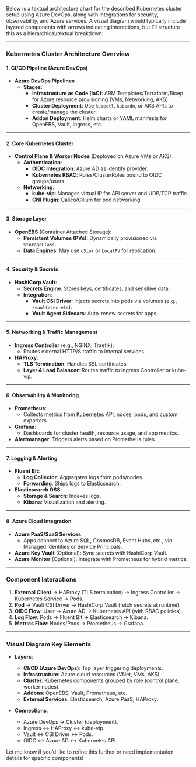 Below is a textual architecture chart for the described Kubernetes cluster setup using Azure DevOps, along with integrations for security, observability, and Azure services. A visual diagram would typically include layered components with arrows indicating interactions, but I'll structure this as a hierarchical/textual breakdown:

---

### **Kubernetes Cluster Architecture Overview**
#### **1. CI/CD Pipeline (Azure DevOps)**  
- **Azure DevOps Pipelines**  
  - **Stages**:  
    - **Infrastructure as Code (IaC)**: ARM Templates/Terraform/Bicep for Azure resource provisioning (VMs, Networking, AKS).  
    - **Cluster Deployment**: Use `kubectl`, `kubeadm`, or AKS APIs to create/manage the cluster.  
    - **Addon Deployment**: Helm charts or YAML manifests for OpenEBS, Vault, Ingress, etc.  

---

#### **2. Core Kubernetes Cluster**  
- **Control Plane & Worker Nodes** (Deployed on Azure VMs or AKS).  
  - **Authentication**:  
    - **OIDC Integration**: Azure AD as identity provider.  
    - **Kubernetes RBAC**: Roles/ClusterRoles bound to OIDC groups/users.  
  - **Networking**:  
    - **kube-vip**: Manages virtual IP for API server and UDP/TCP traffic.  
    - **CNI Plugin**: Calico/Cilium for pod networking.  

---

#### **3. Storage Layer**  
- **OpenEBS** (Container Attached Storage):  
  - **Persistent Volumes (PVs)**: Dynamically provisioned via `StorageClass`.  
  - **Data Engines**: May use `cStor` or `LocalPV` for replication.  

---

#### **4. Security & Secrets**  
- **HashiCorp Vault**:  
  - **Secrets Engine**: Stores keys, certificates, and sensitive data.  
  - **Integration**:  
    - **Vault CSI Driver**: Injects secrets into pods via volumes (e.g., `/vault/secrets`).  
    - **Vault Agent Sidecars**: Auto-renew secrets for apps.  

---

#### **5. Networking & Traffic Management**  
- **Ingress Controller** (e.g., NGINX, Traefik):  
  - Routes external HTTP/S traffic to internal services.  
- **HAProxy**:  
  - **TLS Termination**: Handles SSL certificates.  
  - **Layer 4 Load Balancer**: Routes traffic to Ingress Controller or kube-vip.  

---

#### **6. Observability & Monitoring**  
- **Prometheus**:  
  - Collects metrics from Kubernetes API, nodes, pods, and custom exporters.  
- **Grafana**:  
  - Dashboards for cluster health, resource usage, and app metrics.  
- **Alertmanager**: Triggers alerts based on Prometheus rules.  

---

#### **7. Logging & Alerting**  
- **Fluent Bit**:  
  - **Log Collector**: Aggregates logs from pods/nodes.  
  - **Forwarding**: Ships logs to Elasticsearch.  
- **Elasticsearch OSS**:  
  - **Storage & Search**: Indexes logs.  
  - **Kibana**: Visualization and alerting.  

---

#### **8. Azure Cloud Integration**  
- **Azure PaaS/SaaS Services**:  
  - Apps connect to Azure SQL, CosmosDB, Event Hubs, etc., via Managed Identities or Service Principals.  
- **Azure Key Vault** (Optional): Sync secrets with HashiCorp Vault.  
- **Azure Monitor** (Optional): Integrate with Prometheus for hybrid metrics.  

---

### **Component Interactions**  
1. **External Client** → HAProxy (TLS termination) → Ingress Controller → Kubernetes Service → Pods.  
2. **Pod** → Vault CSI Driver → HashiCorp Vault (fetch secrets at runtime).  
3. **OIDC Flow**: User → Azure AD → Kubernetes API (with RBAC policies).  
4. **Log Flow**: Pods → Fluent Bit → Elasticsearch → Kibana.  
5. **Metrics Flow**: Nodes/Pods → Prometheus → Grafana.  

---

### **Visual Diagram Key Elements**  
- **Layers**:  
  - **CI/CD (Azure DevOps)**: Top layer triggering deployments.  
  - **Infrastructure**: Azure cloud resources (VNet, VMs, AKS).  
  - **Cluster**: Kubernetes components grouped by role (control plane, worker nodes).  
  - **Addons**: OpenEBS, Vault, Prometheus, etc.  
  - **External Services**: Elasticsearch, Azure PaaS, HAProxy.  

- **Connections**:  
  - Azure DevOps → Cluster (deployment).  
  - Ingress ↔ HAProxy ↔ kube-vip.  
  - Vault ↔ CSI Driver ↔ Pods.  
  - OIDC ↔ Azure AD ↔ Kubernetes API.  

Let me know if you’d like to refine this further or need implementation details for specific components!
